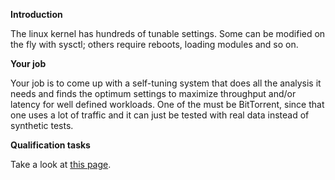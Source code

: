  **Introduction**

The linux kernel has hundreds of tunable settings. Some can be modified
on the fly with sysctl; others require reboots, loading modules and so
on.

 **Your job**

Your job is to come up with a self-tuning system that does all the
analysis it needs and finds the optimum settings to maximize throughput
and/or latency for well defined workloads. One of the must be
BitTorrent, since that one uses a lot of traffic and it can just be
tested with real data instead of synthetic tests.

 **Qualification tasks**

Take a look at [this
page](https://ccextractor.org/public/gsoc/takehome).
